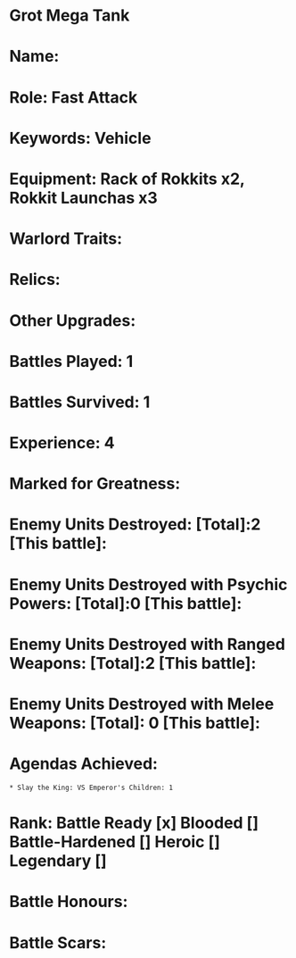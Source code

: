 # Grot Mega Tank

# Name: 
# Role: Fast Attack
# Keywords: Vehicle
# Equipment: Rack of Rokkits x2, Rokkit Launchas x3
# Warlord Traits:
# Relics:
# Other Upgrades:

# Battles Played: 1
# Battles Survived: 1
# Experience: 4
# Marked for Greatness: 
# Enemy Units Destroyed: [Total]:2  [This battle]:
# Enemy Units Destroyed with Psychic Powers: [Total]:0  [This battle]:
# Enemy Units Destroyed with Ranged Weapons: [Total]:2  [This battle]:
# Enemy Units Destroyed with Melee Weapons: [Total]: 0 [This battle]:
# Agendas Achieved:
    * Slay the King: VS Emperor's Children: 1

# Rank: Battle Ready [x] Blooded [] Battle-Hardened [] Heroic [] Legendary []

# Battle Honours: 
# Battle Scars: